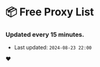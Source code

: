 # :package: Free Proxy List
### Updated every 15 minutes.

- Last updated: `2024-08-23 22:00`

:heart:
